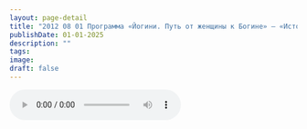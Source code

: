 ```yaml
---
layout: page-detail
title: "2012 08 01 Программа «Йогини. Путь от женщины к Богине» – «История о Хемалекхе из Трипура Рахасьи»."
publishDate: 01-01-2025
description: ""
tags:
image:
draft: false
---
```


<audio title=" - 2012 08 01 Программа «Йогини. Путь от женщины к Богине» – «История о Хемалекхе из Трипура Рахасьи»..mp3" src="/upload/iblock/1f0/1f08dce7083d38bdf03d9189161aa2c0.mp3" controls=""></audio>

  
